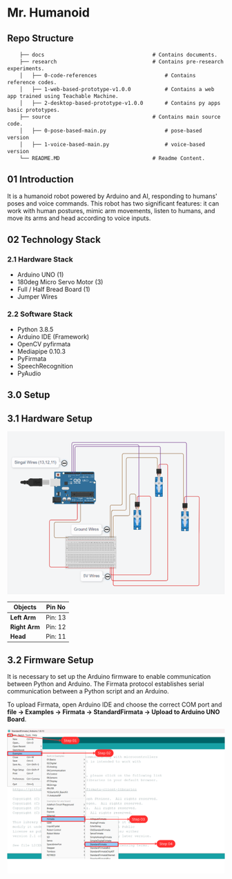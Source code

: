 # Mr. Humanoid

## Repo Structure

```
    ├── docs                                   # Contains documents.
    ├── research                               # Contains pre-research experiments.
    │   ├── 0-code-references                      # Contains reference codes.
    │   ├── 1-web-based-prototype-v1.0.0           # Contains a web app trained using Teachable Machine.
    │   ├── 2-desktop-based-prototype-v1.0.0       # Contains py apps basic prototypes.
    ├── source                                 # Contains main source code.
    │   ├── 0-pose-based-main.py                   # pose-based version
    │   ├── 1-voice-based-main.py                  # voice-based version
    └── README.MD                              # Readme Content.

```

## 01 Introduction

It is a humanoid robot powered by Arduino and AI, responding to humans' poses and voice commands. This robot has two significant features: it can work with human postures, mimic arm movements, listen to humans, and move its arms and head according to voice inputs.

## 02 Technology Stack

### 2.1 Hardware Stack

- Arduino UNO (1)
- 180deg Micro Servo Motor (3)
- Full / Half Bread Board (1)
- Jumper Wires

### 2.2 Software Stack

- Python 3.8.5
- Arduino IDE (Framework)
- OpenCV pyfirmata
- Mediapipe 0.10.3
- PyFirmata
- SpeechRecognition
- PyAudio

## 3.0 Setup

## 3.1 Hardware Setup

![Circuit Diagram](docs/media/0-circuit-diagram.png)

| Objects       | Pin No  |
| ------------- | ------- |
| **Left Arm**  | Pin: 13 |
| **Right Arm** | Pin: 12 |
| **Head**      | Pin: 11 |

## 3.2 Firmware Setup

It is necessary to set up the Arduino firmware to enable communication between Python and Arduino. The Firmata protocol establishes serial communication between a Python script and an Arduino.

To upload Firmata, open Arduino IDE and choose the correct COM port and **file -> Examples -> Firmata -> StandardFirmata -> Upload to Arduino UNO Board**.

![Firmware Setup](docs/media/1-firmware-setup.png)

